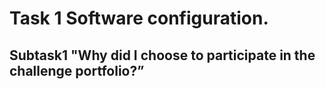 # **Task 1 Software configuration.**
## Subtask1 "Why did I choose to participate in the challenge portfolio?”


